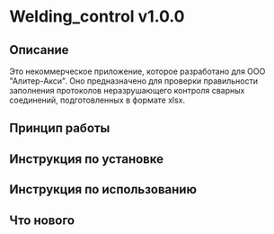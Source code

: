 # Welding_control v1.0.0

## Описание

Это некоммерческое приложение, которое разработано для ООО "Алитер-Акси".
Оно предназначено для проверки правильности заполнения протоколов неразрушающего контроля сварных соединений, подготовленных в формате xlsx. 

## Принцип работы

## Инструкция по установке

## Инструкция по использованию

## Что нового

